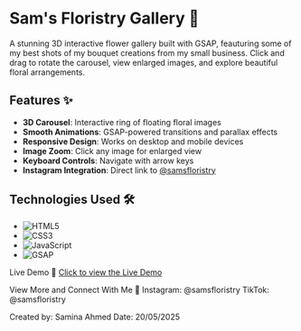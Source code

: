 # Sam's Floristry Gallery 🌸

A stunning 3D interactive flower gallery built with GSAP, feauturing some of my best shots of my bouquet creations from my small business. 
Click and drag to rotate the carousel, view enlarged images, and explore beautiful floral arrangements.

## Features ✨

- **3D Carousel**: Interactive ring of floating floral images
- **Smooth Animations**: GSAP-powered transitions and parallax effects
- **Responsive Design**: Works on desktop and mobile devices
- **Image Zoom**: Click any image for enlarged view
- **Keyboard Controls**: Navigate with arrow keys
- **Instagram Integration**: Direct link to [@samsfloristry](https://www.instagram.com/samsfloristry/)

## Technologies Used 🛠️

- ![HTML5](https://img.shields.io/badge/-HTML5-E34F26?logo=html5&logoColor=white)
- ![CSS3](https://img.shields.io/badge/-CSS3-1572B6?logo=css3&logoColor=white)
- ![JavaScript](https://img.shields.io/badge/-JavaScript-F7DF1E?logo=javascript&logoColor=black)
- ![GSAP](https://img.shields.io/badge/-GSAP-88CE02?logo=greensock&logoColor=white)


Live Demo 🔗
[Click to view the Live Demo]() 

View More and Connect With Me 🌿
Instagram: @samsfloristry
TikTok: @samsfloristry

Created by: Samina Ahmed
Date: 20/05/2025

